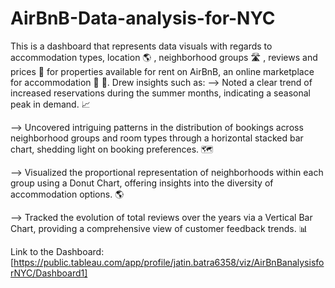 # AirBnB-Data-analysis-for-NYC
This is a dashboard that represents data visuals with regards to accommodation types, location 🌎 , neighborhood groups 🛣 , reviews and prices 💸 for properties available for rent on AirBnB, an online marketplace for accommodation 🏡 🏨.
Drew insights such as:
—> Noted a clear trend of increased reservations during the summer months, indicating a seasonal peak in demand. 📈

—> Uncovered intriguing patterns in the distribution of bookings across neighborhood groups and room types through a horizontal stacked bar chart, shedding light on booking preferences. 🗺️

—> Visualized the proportional representation of neighborhoods within each group using a Donut Chart, offering insights into the diversity of accommodation options. 🌎

—> Tracked the evolution of total reviews over the years via a Vertical Bar Chart, providing a comprehensive view of customer feedback trends. 📊

Link to the Dashboard: [https://public.tableau.com/app/profile/jatin.batra6358/viz/AirBnBanalysisforNYC/Dashboard1]
